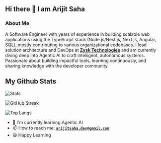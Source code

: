 ## Hi there 👋 I am Arijit Saha

### About Me

A Software Engineer with years of experience in building scalable web applications using the TypeScript stack (Node.js/Nest.js, Next.js, Angular, SQL), mostly contributing to various organizational codebases. I lead solution architecture and DevOps at **[Zysk Technologies](https://www.zysk.tech)** and am currently diving deep into Agentic AI to craft intelligent, autonomous systems. Passionate about building impactful tools, learning continuously, and sharing knowledge with the developer community.

## My Github Stats

![Stats](https://github-readme-stats.vercel.app/api?username=sahaarijit&show=reviews,discussions_started,discussions_answered,prs_merged,prs_merged_percentage&show_icons=true)

![GitHub Streak](https://github-readme-streak-stats.herokuapp.com?user=sahaarijit&short_numbers=true&date_format=M%20j%5B%2C%20Y%5D&mode=weekly)

![Top Langs](https://github-readme-stats.vercel.app/api/top-langs/?username=sahaarijit&layout=compact&size_weight=0.5&count_weight=0.5)

- 🌱 I'm currently learning Agentic AI
- 📫 How to reach me: [**`arijitsaha.dev@gmail.com`**](mailto:arijitsaha.dev@gmail.com)
- 😃 Happy Learning



<!--
**sahaarijit/sahaarijit** is a ✨ _special_ ✨ repository because its `README.md` (this file) appears on your GitHub profile.

Here are some ideas to get you started:

- 🔭 I’m currently working on ...
- 🌱 I’m currently learning ...
- 👯 I’m looking to collaborate on ...
- 🤔 I’m looking for help with ...
- 💬 Ask me about ...
- 📫 How to reach me: ...
- 😄 Pronouns: ...
- ⚡ Fun fact: ...
-->
